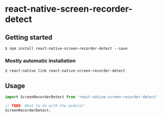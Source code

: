 # react-native-screen-recorder-detect

## Getting started

`$ npm install react-native-screen-recorder-detect --save`

### Mostly automatic installation

`$ react-native link react-native-screen-recorder-detect`

## Usage
```javascript
import ScreenRecorderDetect from 'react-native-screen-recorder-detect';

// TODO: What to do with the module?
ScreenRecorderDetect;
```
